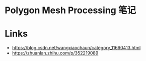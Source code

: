 # Polygon Mesh Processing 笔记

# Links

- https://blog.csdn.net/wangxiaochaun/category_11660413.html
- https://zhuanlan.zhihu.com/p/352219089
